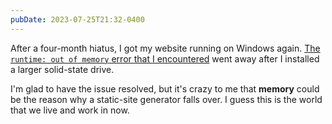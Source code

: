 ```yaml
---
pubDate: 2023-07-25T21:32-0400
---
```


After a four-month hiatus, I got my website running on Windows again.
[The `runtime: out of memory` error that I encountered](https://github.com/withastro/compiler/issues/761)
went away after I installed a larger solid-state drive.

I'm glad to have the issue resolved, but it's crazy to me that **memory** could
be the reason why a static-site generator falls over. I guess this is the world
that we live and work in now.

